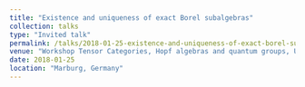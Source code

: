 ```yaml
---
title: "Existence and uniqueness of exact Borel subalgebras"
collection: talks
type: "Invited talk"
permalink: /talks/2018-01-25-existence-and-uniqueness-of-exact-borel-subalgebras
venue: "Workshop Tensor Categories, Hopf algebras and quantum groups, University of Marburg"
date: 2018-01-25
location: "Marburg, Germany"
---
```


